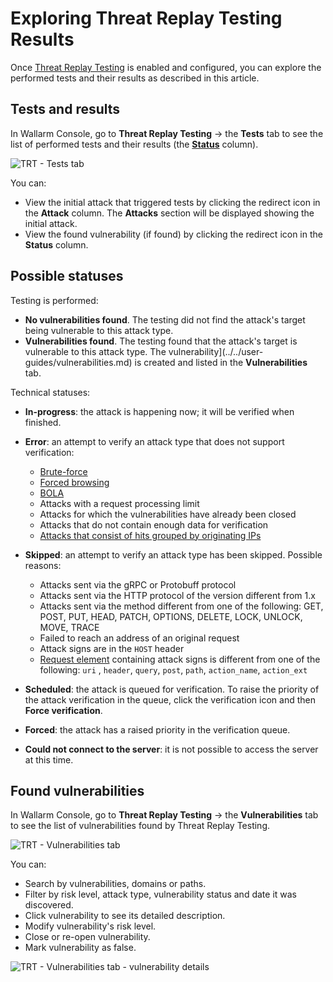 [al-brute-force-attack]:      ../../attacks-vulns-list.md#brute-force-attack
[al-forced-browsing]:         ../../attacks-vulns-list.md#forced-browsing
[al-bola]:                     ../../attacks-vulns-list.md#broken-object-level-authorization-bola

# Exploring Threat Replay Testing Results

Once [Threat Replay Testing](overview.md) is enabled and configured, you can explore the performed tests and their results as described in this article.

## Tests and results

In Wallarm Console, go to **Threat Replay Testing** → the **Tests** tab to see the list of performed tests and their results (the [**Status**](#possible-statuses) column).

![TRT - Tests tab](../../images/vulnerability-detection/trt-tests.png)

You can:

* View the initial attack that triggered tests by clicking the redirect icon in the **Attack** column. The **Attacks** section will be displayed showing the initial attack.
* View the found vulnerability (if found) by clicking the redirect icon in the **Status** column.

## Possible statuses

Testing is performed:

* **No vulnerabilities found**. The testing did not find the attack's target being vulnerable to this attack type.
* **Vulnerabilities found**. The testing found that the attack's target is vulnerable to this attack type. The vulnerability](../../user-guides/vulnerabilities.md) is created and listed in the **Vulnerabilities** tab.

Technical statuses:

* **In-progress**: the attack is happening now; it will be verified when finished.
* **Error**: an attempt to verify an attack type that does not support verification:

    * [Brute-force][al-brute-force-attack]
    * [Forced browsing][al-forced-browsing]
    * [BOLA][al-bola]
    * Attacks with a request processing limit
    * Attacks for which the vulnerabilities have already been closed
    * Attacks that do not contain enough data for verification
    * [Attacks that consist of hits grouped by originating IPs](../../admin-en/configuration-guides/protecting-with-thresholds.md)

* **Skipped**: an attempt to verify an attack type has been skipped. Possible reasons:

    * Attacks sent via the gRPC or Protobuff protocol
    * Attacks sent via the HTTP protocol of the version different from 1.x
    * Attacks sent via the method different from one of the following: GET, POST, PUT, HEAD, PATCH, OPTIONS, DELETE, LOCK, UNLOCK, MOVE, TRACE
    * Failed to reach an address of an original request
    * Attack signs are in the `HOST` header
    * [Request element](../../user-guides/rules/request-processing.md) containing attack signs is different from one of the following: `uri` , `header`, `query`, `post`, `path`, `action_name`, `action_ext`

* **Scheduled**: the attack is queued for verification. To raise the priority of the attack verification in the queue, click the verification icon and then **Force verification**.
* **Forced**: the attack has a raised priority in the verification queue.
* **Could not connect to the server**: it is not possible to access the server at this time.

## Found vulnerabilities

In Wallarm Console, go to **Threat Replay Testing** → the **Vulnerabilities** tab to see the list of vulnerabilities found by Threat Replay Testing.

![TRT - Vulnerabilities tab](../../images/vulnerability-detection/trt-vulns.png)

You can:

* Search by vulnerabilities, domains or paths.
* Filter by risk level, attack type, vulnerability status and date it was discovered.
* Click vulnerability to see its detailed description.
* Modify vulnerability's risk level.
* Close or re-open vulnerability.
* Mark vulnerability as false.

![TRT - Vulnerabilities tab - vulnerability details](../../images/vulnerability-detection/trt-vuln-details.png)

